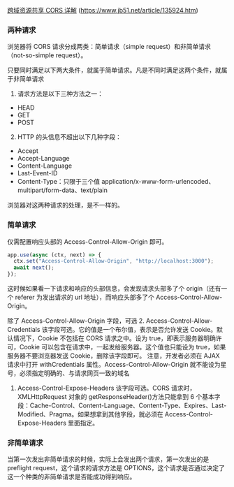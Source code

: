 [跨域资源共享 CORS 详解](http://www.ruanyifeng.com/blog/2016/04/cors.html)
(https://www.jb51.net/article/135924.htm)

### 两种请求

浏览器将 CORS 请求分成两类：简单请求（simple request）和非简单请求（not-so-simple request）。

只要同时满足以下两大条件，就属于简单请求。凡是不同时满足这两个条件，就属于非简单请求

1. 请求方法是以下三种方法之一：

- HEAD
- GET
- POST

2. HTTP 的头信息不超出以下几种字段：

- Accept
- Accept-Language
- Content-Language
- Last-Event-ID
- Content-Type：只限于三个值 application/x-www-form-urlencoded、multipart/form-data、text/plain

浏览器对这两种请求的处理，是不一样的。

### 简单请求

仅需配置响应头部的 Access-Control-Allow-Origin 即可。

```javascript
app.use(async (ctx, next) => {
  ctx.set("Access-Control-Allow-Origin", "http://localhost:3000");
  await next();
});
```

这时候如果看一下请求和响应的头部信息，会发现请求头部多了个 origin（还有一个 referer 为发出请求的 url 地址），而响应头部多了个 Access-Control-Allow-Origin。

除了 Access-Control-Allow-Origin 字段，可选 2. Access-Control-Allow-Credentials
该字段可选。它的值是一个布尔值，表示是否允许发送 Cookie。默认情况下，Cookie 不包括在 CORS 请求之中。设为 true，即表示服务器明确许可，Cookie 可以包含在请求中，一起发给服务器。这个值也只能设为 true，如果服务器不要浏览器发送 Cookie，删除该字段即可。
注意，开发者必须在 AJAX 请求中打开 withCredentials 属性。Access-Control-Allow-Origin 就不能设为星号，必须指定明确的、与请求网页一致的域名

1. Access-Control-Expose-Headers
该字段可选。CORS 请求时，XMLHttpRequest 对象的 getResponseHeader()方法只能拿到 6 个基本字段：Cache-Control、Content-Language、Content-Type、Expires、Last-Modified、Pragma。如果想拿到其他字段，就必须在 Access-Control-Expose-Headers 里面指定。

### 非简单请求

当第一次发出非简单请求的时候，实际上会发出两个请求，第一次发出的是 preflight request，这个请求的请求方法是 OPTIONS，这个请求是否通过决定了这一个种类的非简单请求是否能成功得到响应。
